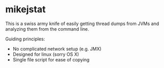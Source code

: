# mikejstat

This is a swiss army knife of easily getting thread dumps
from JVMs and analyzing them from the command line.

Guiding principles:

 - No complicated network setup (e.g. JMX)
 - Designed for linux (sorry OS X)
 - Single file script for ease of copying

